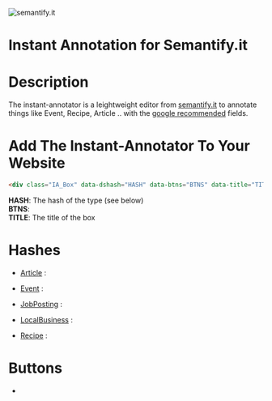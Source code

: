 ![semantify.it](https://semantify.it/images/logo.png)

# Instant Annotation for Semantify.it

# Description
The instant-annotator is a leightweight editor from [semantify.it](www.semantify.it) to annotate things like Event, Recipe, Article .. with the [google recommended](https://developers.google.com/search/docs/guides/) fields.

# Add The Instant-Annotator To Your Website
```html
<div class="IA_Box" data-dshash="HASH" data-btns="BTNS" data-title="TITLE"></div>
```
**HASH**: The hash of the type (see below)<br />
**BTNS**: <br />
**TITLE**: The title of the box<br />


# Hashes 
- [Article](https://developers.google.com/search/docs/data-types/articles)
:

- [Event](https://developers.google.com/search/docs/data-types/events)
:

- [JobPosting](https://developers.google.com/search/docs/data-types/job-postings)
:

- [LocalBusiness](https://developers.google.com/search/docs/data-types/local-businesses)
:

- [Recipe](https://developers.google.com/search/docs/data-types/recipes)
:

# Buttons
-
